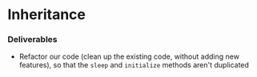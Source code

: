 # Inheritance

### Deliverables 

* Refactor our code (clean up the existing code, without adding new features), so that the `sleep` and `initialize` methods aren't duplicated